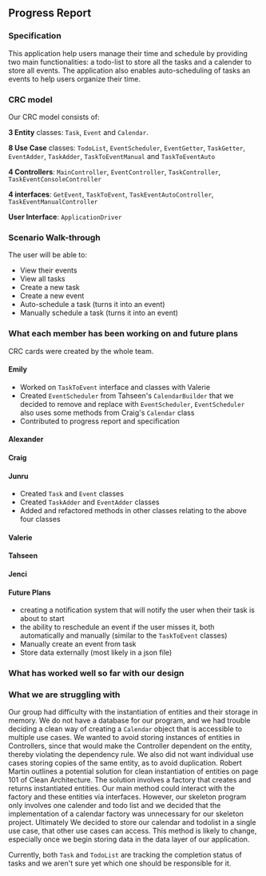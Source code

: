 ## Progress Report

### Specification
This application help users manage their time and schedule by providing
two main functionalities: a todo-list to store all the tasks and a calender 
to store all events. The application also enables auto-scheduling of tasks
an events to help users organize their time.

### CRC model
Our CRC model consists of: 

**3 Entity** classes: `Task`, `Event` and `Calendar`.

**8 Use Case** classes: `TodoList`, `EventScheduler`, `EventGetter`, `TaskGetter`, `EventAdder`, `TaskAdder`, 
`TaskToEventManual` and `TaskToEventAuto`

**4 Controllers**: `MainController`, `EventController`, `TaskController`, `TaskEventConsoleController`


**4 interfaces**: `GetEvent`, `TaskToEvent`, `TaskEventAutoController`, `TaskEventManualController`

**User Interface**: `ApplicationDriver`



### Scenario Walk-through
The user will be able to: 
* View their events
* View all tasks
* Create a new task
* Create a new event
* Auto-schedule a task (turns it into an event)
* Manually schedule a task (turns it into an event)

### What each member has been working on and future plans
CRC cards were created by the whole team.

#### Emily
* Worked on `TaskToEvent` interface and classes with Valerie
* Created `EventScheduler` from Tahseen's `CalendarBuilder` that we decided to remove and replace with 
`EventScheduler`, `EventScheduler` also uses some methods from Craig's `Calendar` class
* Contributed to progress report and specification


#### Alexander

#### Craig

#### Junru
* Created `Task` and `Event` classes
* Created `TaskAdder` and `EventAdder` classes
* Added and refactored methods in other classes relating to the above four classes

#### Valerie

#### Tahseen

#### Jenci

#### Future Plans
* creating a notification system that will notify the user when their task is about to start
* the ability to reschedule an event if the user misses it, both automatically and manually (similar to the `TaskToEvent`
classes)
* Manually create an event from task
* Store data externally (most likely in a json file)
### What has worked well so far with our design

### What we are struggling with

Our group had difficulty with the instantiation of entities and their storage in 
memory. We do not have a database for our program, and we had trouble deciding a clean way of 
creating a `Calendar` object that is accessible to multiple use cases.
We wanted to avoid storing instances of entities in Controllers, since 
that would make the Controller dependent on the entity, thereby
violating the dependency rule. We also did not want individual use cases
storing copies of the same entity, as to avoid duplication. Robert Martin 
outlines a potential solution for clean instantiation of entities
on page 101 of Clean Architecture. The solution involves a factory that creates 
and returns instantiated entities. Our main method could interact with the factory
and these entities via interfaces. However, our skeleton program only involves 
one calender and todo list and we decided that the implementation of a calendar 
factory was unnecessary for our skeleton project. Ultimately We decided to store 
our calendar and todolist in a single use case, that other use cases can access. 
This method is likely to change, especially once we begin storing data in the 
data layer of our application.

Currently, both `Task` and `TodoList` are tracking the completion status of tasks and we aren't sure yet which one 
should be responsible for it.
